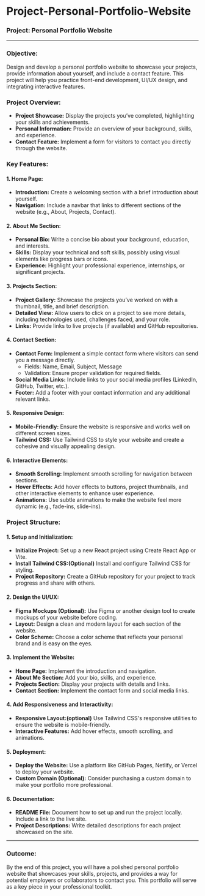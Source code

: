 # Project-Personal-Portfolio-Website

### **Project: Personal Portfolio Website**
 
---
 
### **Objective:**
 
Design and develop a personal portfolio website to showcase your projects, provide information about yourself, and include a contact feature. This project will help you practice front-end development, UI/UX design, and integrating interactive features.
 
### **Project Overview:**
 
- **Project Showcase:** Display the projects you’ve completed, highlighting your skills and achievements.
- **Personal Information:** Provide an overview of your background, skills, and experience.
- **Contact Feature:** Implement a form for visitors to contact you directly through the website.
 
### **Key Features:**
 
#### **1. Home Page:**
 
- **Introduction:** Create a welcoming section with a brief introduction about yourself.
- **Navigation:** Include a navbar that links to different sections of the website (e.g., About, Projects, Contact).
 
#### **2. About Me Section:**
 
- **Personal Bio:** Write a concise bio about your background, education, and interests.
- **Skills:** Display your technical and soft skills, possibly using visual elements like progress bars or icons.
- **Experience:** Highlight your professional experience, internships, or significant projects.
 
#### **3. Projects Section:**
 
- **Project Gallery:** Showcase the projects you’ve worked on with a thumbnail, title, and brief description.
- **Detailed View:** Allow users to click on a project to see more details, including technologies used, challenges faced, and your role.
- **Links:** Provide links to live projects (if available) and GitHub repositories.
 
#### **4. Contact Section:**
 
- **Contact Form:** Implement a simple contact form where visitors can send you a message directly.
  - Fields: Name, Email, Subject, Message
  - Validation: Ensure proper validation for required fields.
- **Social Media Links:** Include links to your social media profiles (LinkedIn, GitHub, Twitter, etc.).
- **Footer:** Add a footer with your contact information and any additional relevant links.
 
#### **5. Responsive Design:**
 
- **Mobile-Friendly:** Ensure the website is responsive and works well on different screen sizes.
- **Tailwind CSS:** Use Tailwind CSS to style your website and create a cohesive and visually appealing design.
 
#### **6. Interactive Elements:**
 
- **Smooth Scrolling:** Implement smooth scrolling for navigation between sections.
- **Hover Effects:** Add hover effects to buttons, project thumbnails, and other interactive elements to enhance user experience.
- **Animations:** Use subtle animations to make the website feel more dynamic (e.g., fade-ins, slide-ins).
 
### **Project Structure:**
 
#### **1. Setup and Initialization:**
 
- **Initialize Project:** Set up a new React project using Create React App or Vite.
- **Install Tailwind CSS:(Optional)** Install and configure Tailwind CSS for styling.
- **Project Repository:** Create a GitHub repository for your project to track progress and share with others.
 
#### **2. Design the UI/UX:**
 
- **Figma Mockups (Optional):** Use Figma or another design tool to create mockups of your website before coding.
- **Layout:** Design a clean and modern layout for each section of the website.
- **Color Scheme:** Choose a color scheme that reflects your personal brand and is easy on the eyes.
 
#### **3. Implement the Website:**
 
- **Home Page:** Implement the introduction and navigation.
- **About Me Section:** Add your bio, skills, and experience.
- **Projects Section:** Display your projects with details and links.
- **Contact Section:** Implement the contact form and social media links.
 
#### **4. Add Responsiveness and Interactivity:**
 
- **Responsive Layout:(optional)** Use Tailwind CSS's responsive utilities to ensure the website is mobile-friendly.
- **Interactive Features:** Add hover effects, smooth scrolling, and animations.
 
#### **5. Deployment:**
 
- **Deploy the Website:** Use a platform like GitHub Pages, Netlify, or Vercel to deploy your website.
- **Custom Domain (Optional):** Consider purchasing a custom domain to make your portfolio more professional.
 
#### **6. Documentation:**
 
- **README File:** Document how to set up and run the project locally. Include a link to the live site.
- **Project Descriptions:** Write detailed descriptions for each project showcased on the site.
 
---
 
### **Outcome:**
 
By the end of this project, you will have a polished personal portfolio website that showcases your skills, projects, and provides a way for potential employers or collaborators to contact you. This portfolio will serve as a key piece in your professional toolkit.
